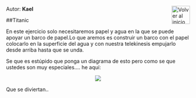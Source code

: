 Autor: **Kael**
<a href="https://github.com/Ocul-LB/Projecto-LB/wiki"><img align="right" alt="Volver al inicio" title="Volver al inicio " src="https://i.imgur.com/GodtzYG.png" width=50></a>

##Titanic

En este ejercicio solo necesitaremos papel y agua en la que se puede apoyar un barco de papel.Lo que aremos es construir un barco con el papel colocarlo en la superficie del agua y con nuestra telekinesis empujarlo desde arriba hasta que se unda.

Se que es estúpido que ponga un diagrama de esto pero como se que ustedes son muy especiales.... he aquí:
<p align="center">
<img src ="https://i.imgur.com/sBxEVA0.png?1" />
</p>

Que se diviertan..
